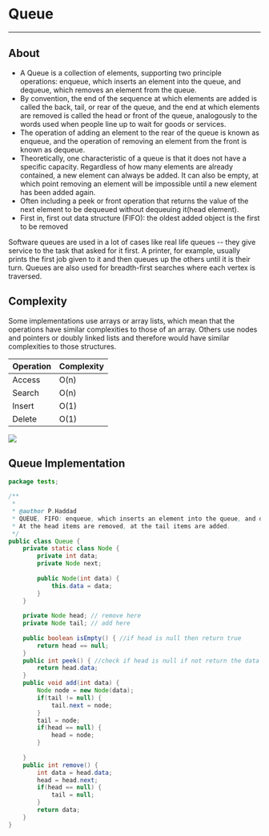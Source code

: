 # Queue

---

## About

- A Queue is a collection of elements, supporting two principle operations: enqueue, which inserts an element into the queue, and dequeue, which removes an element from the queue.
- By convention, the end of the sequence at which elements are added is called the back, tail, or rear of the queue, and the end at which elements are removed is called the head or front of the queue, analogously to the words used when people line up to wait for goods or services.
- The operation of adding an element to the rear of the queue is known as enqueue, and the operation of removing an element from the front is known as dequeue.
- Theoretically, one characteristic of a queue is that it does not have a specific capacity. Regardless of how many elements are already contained, a new element can always be added. It can also be empty, at which point removing an element will be impossible until a new element has been added again.
- Often including a peek or front operation that returns the value of the next element to be dequeued without dequeuing it(head element).
- First in, first out data structure (FIFO): the oldest added object is the first to be removed


Software queues are used in a lot of cases like real life queues -- they give service to the task that asked for it first. A printer, for example, usually prints the first job given to it and then queues up the others until it is their turn. Queues are also used for breadth-first searches where each vertex is traversed.

## Complexity
Some implementations use arrays or array lists, which mean that the operations have similar complexities to those of an array. Others use nodes and pointers or doubly linked lists and therefore would have similar complexities to those structures.

|Operation|Complexity|
|---------|----------|
|Access   |O(n)      |
|Search   |O(n)      |
|Insert   |O(1)      |
|Delete   |O(1)      | 


![](https://upload.wikimedia.org/wikipedia/commons/thumb/5/52/Data_Queue.svg/300px-Data_Queue.svg.png)


## Queue Implementation

```java
package tests;

/**
 * 
 * @author P.Haddad
 * QUEUE, FIFO: enqueue, which inserts an element into the queue, and dequeue, which removes an element from the queue.
 * At the head items are removed, at the tail items are added.
 */
public class Queue {
	private static class Node {
		private int data;
		private Node next;
		
		public Node(int data) {
			this.data = data;
		}
	}
	
	private Node head; // remove here
	private Node tail; // add here
	
	public boolean isEmpty() { //if head is null then return true
		return head == null;
	}
	public int peek() { //check if head is null if not return the data
		return head.data;
	}
	public void add(int data) {
		Node node = new Node(data);
		if(tail != null) {
			tail.next = node;
		}
		tail = node;
		if(head == null) {
			head = node;
		}
		
	}
	public int remove() {
		int data = head.data;
		head = head.next;
		if(head == null) {
			tail = null;
		}
		return data;
	}
}

```
